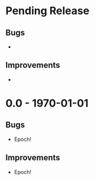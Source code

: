 # Pending Release

## Bugs

*

## Improvements

*

# 0.0 - 1970-01-01

## Bugs

* Epoch!

## Improvements

* Epoch!